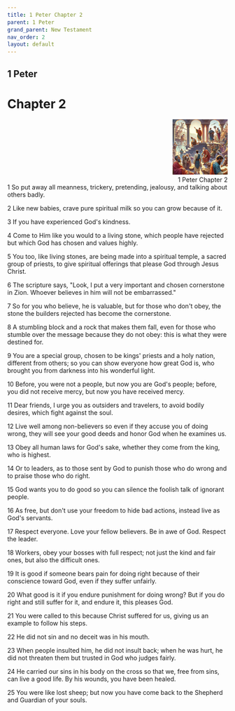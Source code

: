 ```yaml
---
title: 1 Peter Chapter 2
parent: 1 Peter
grand_parent: New Testament
nav_order: 2
layout: default
---
```


## 1 Peter

# Chapter 2

<div style="clear: both; text-align: right;">
    <img src="/assets/Image/1 Peter/500/2.jpg" alt="1 Peter Chapter 2" class="chapter-image" style="max-width: 25%; height: auto;"/>
    <figcaption style="font-size: 14px;">1 Peter Chapter 2</figcaption>
</div>
1 So put away all meanness, trickery, pretending, jealousy, and talking about others badly.

2 Like new babies, crave pure spiritual milk so you can grow because of it.

3 If you have experienced God's kindness.

4 Come to Him like you would to a living stone, which people have rejected but which God has chosen and values highly.

5 You too, like living stones, are being made into a spiritual temple, a sacred group of priests, to give spiritual offerings that please God through Jesus Christ.

6 The scripture says, "Look, I put a very important and chosen cornerstone in Zion. Whoever believes in him will not be embarrassed."

7 So for you who believe, he is valuable, but for those who don't obey, the stone the builders rejected has become the cornerstone.

8 A stumbling block and a rock that makes them fall, even for those who stumble over the message because they do not obey: this is what they were destined for.

9 You are a special group, chosen to be kings' priests and a holy nation, different from others; so you can show everyone how great God is, who brought you from darkness into his wonderful light.

10 Before, you were not a people, but now you are God's people; before, you did not receive mercy, but now you have received mercy.

11 Dear friends, I urge you as outsiders and travelers, to avoid bodily desires, which fight against the soul.

12 Live well among non-believers so even if they accuse you of doing wrong, they will see your good deeds and honor God when he examines us.

13 Obey all human laws for God's sake, whether they come from the king, who is highest.

14 Or to leaders, as to those sent by God to punish those who do wrong and to praise those who do right.

15 God wants you to do good so you can silence the foolish talk of ignorant people.

16 As free, but don't use your freedom to hide bad actions, instead live as God's servants.

17 Respect everyone. Love your fellow believers. Be in awe of God. Respect the leader.

18 Workers, obey your bosses with full respect; not just the kind and fair ones, but also the difficult ones.

19 It is good if someone bears pain for doing right because of their conscience toward God, even if they suffer unfairly.

20 What good is it if you endure punishment for doing wrong? But if you do right and still suffer for it, and endure it, this pleases God.

21 You were called to this because Christ suffered for us, giving us an example to follow his steps.

22 He did not sin and no deceit was in his mouth.

23 When people insulted him, he did not insult back; when he was hurt, he did not threaten them but trusted in God who judges fairly.

24 He carried our sins in his body on the cross so that we, free from sins, can live a good life. By his wounds, you have been healed.

25 You were like lost sheep; but now you have come back to the Shepherd and Guardian of your souls.


